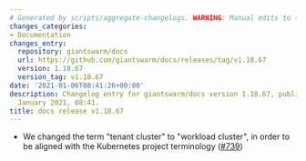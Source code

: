 ```yaml
---
# Generated by scripts/aggregate-changelogs. WARNING: Manual edits to this files will be overwritten.
changes_categories:
- Documentation
changes_entry:
  repository: giantswarm/docs
  url: https://github.com/giantswarm/docs/releases/tag/v1.18.67
  version: 1.18.67
  version_tag: v1.18.67
date: '2021-01-06T08:41:26+00:00'
description: Changelog entry for giantswarm/docs version 1.18.67, published on 06
  January 2021, 08:41.
title: docs release v1.18.67
---
```


- We changed the term "tenant cluster" to "workload cluster", in order to be aligned with the Kubernetes project terminology ([#739](https://github.com/giantswarm/docs/pull/739))
